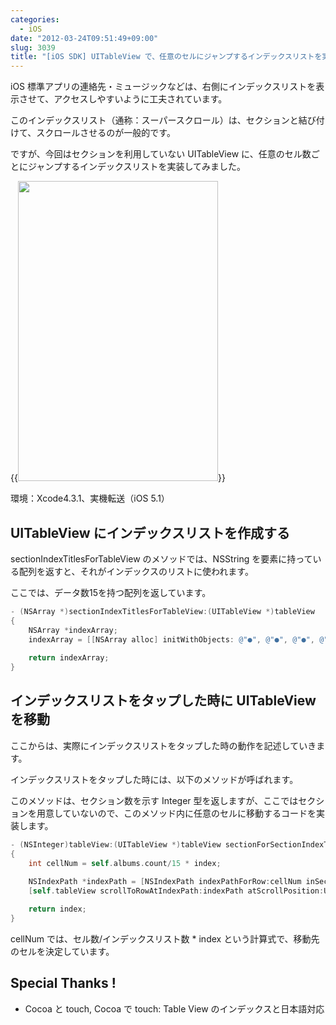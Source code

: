 ```yaml
---
categories:
  - iOS
date: "2012-03-24T09:51:49+09:00"
slug: 3039
title: "[iOS SDK] UITableView で、任意のセルにジャンプするインデックスリストを実装する"
---
```


iOS 標準アプリの連絡先・ミュージックなどは、右側にインデックスリストを表示させて、アクセスしやすいように工夫されています。

このインデックスリスト（通称：スーパースクロール）は、セクションと結び付けて、スクロールさせるのが一般的です。

ですが、今回はセクションを利用していない UITableView に、任意のセル数ごとにジャンプするインデックスリストを実装してみました。

{{<img alt="" src="/images/2012/03/3039_1.png" width="320" height="480">}}

環境：Xcode4.3.1、実機転送（iOS 5.1）

## UITableView にインデックスリストを作成する

sectionIndexTitlesForTableView のメソッドでは、NSString を要素に持っている配列を返すと、それがインデックスのリストに使われます。

ここでは、データ数15を持つ配列を返しています。

```objective-c
- (NSArray *)sectionIndexTitlesForTableView:(UITableView *)tableView
{
    NSArray *indexArray;
    indexArray = [[NSArray alloc] initWithObjects: @"●", @"●", @"●", @"●", @"●", @"●", @"●", @"●", @"●", @"●", @"●", @"●", @"●", @"●", @"●", nil];
                  
    return indexArray;
}
```

## インデックスリストをタップした時に UITableView を移動

ここからは、実際にインデックスリストをタップした時の動作を記述していきます。

インデックスリストをタップした時には、以下のメソッドが呼ばれます。

このメソッドは、セクション数を示す Integer 型を返しますが、ここではセクションを用意していないので、このメソッド内に任意のセルに移動するコードを実装します。

```objective-c
- (NSInteger)tableView:(UITableView *)tableView sectionForSectionIndexTitle:(NSString *)title atIndex:(NSInteger)index
{
    int cellNum = self.albums.count/15 * index;
    
    NSIndexPath *indexPath = [NSIndexPath indexPathForRow:cellNum inSection:0];
    [self.tableView scrollToRowAtIndexPath:indexPath atScrollPosition:UITableViewScrollPositionTop animated:NO];

	return index;
}
```

cellNum では、セル数/インデックスリスト数 * index という計算式で、移動先のセルを決定しています。

## Special Thanks !

* Cocoa と touch, Cocoa で touch: Table View のインデックスと日本語対応
